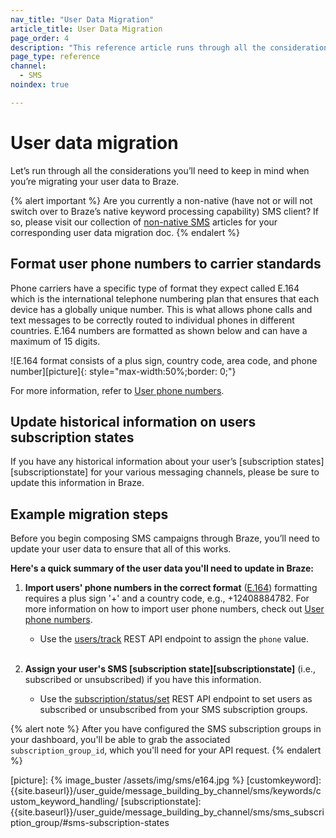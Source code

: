 ```yaml
---
nav_title: "User Data Migration"
article_title: User Data Migration
page_order: 4
description: "This reference article runs through all the considerations you’ll need to keep in mind when you’re migrating your user data to Braze."
page_type: reference
channel:
  - SMS
noindex: true

---
```


# User data migration

Let’s run through all the considerations you’ll need to keep in mind when you’re migrating your user data to Braze.

{% alert important %}
Are you currently a non-native (have not or will not switch over to Braze’s native keyword processing capability) SMS client? If so, please visit our collection of [non-native SMS](/docs/user_guide/message_building_by_channel/sms/non_native/) articles for your corresponding user data migration doc.
{% endalert %}

## Format user phone numbers to carrier standards

Phone carriers have a specific type of format they expect called E.164 which is the international telephone numbering plan that ensures that each device has a globally unique number. This is what allows phone calls and text messages to be correctly routed to individual phones in different countries. E.164 numbers are formatted as shown below and can have a maximum of 15 digits.

![E.164 format consists of a plus sign, country code, area code, and phone number][picture]{: style="max-width:50%;border: 0;"}

For more information, refer to [User phone numbers][userphone].

## Update historical information on users subscription states

If you have any historical information about your user’s [subscription states][subscriptionstate] for your various messaging channels, please be sure to update this information in Braze.

## Example migration steps

Before you begin composing SMS campaigns through Braze, you’ll need to update your user data to ensure that all of this works.

**Here's a quick summary of the user data you'll need to update in Braze:**

1. **Import users' phone numbers in the correct format** ([E.164][0]) formatting requires a plus sign '+' and a country code, e.g., +12408884782. For more information on how to import user phone numbers, check out [User phone numbers][userphone].
    * Use the [users/track][1] REST API endpoint to assign the `phone` value.<br><br>

2. **Assign your user's SMS [subscription state][subscriptionstate]** (i.e., subscribed or unsubscribed) if you have this information.
    * Use the [subscription/status/set][6] REST API endpoint to set users as subscribed or unsubscribed from your SMS subscription groups.

{% alert note %}
After you have configured the SMS subscription groups in your dashboard, you'll be able to grab the associated `subscription_group_id`, which you'll need for your API request.
{% endalert %}

[0]: https://en.wikipedia.org/wiki/E.164
[userphone]: {{site.baseurl}}/user_guide/message_building_by_channel/sms/phone_numbers/user_phone_numbers/
[1]: {{site.baseurl}}/api/endpoints/user_data/post_user_track/
[2]: {{site.baseurl}}/api/endpoints/user_data/post_user_alias/
[3]: {{site.baseurl}}/developer_guide/platform_integration_guides/ios/analytics/setting_user_ids/#aliasing-users
[4]: {{site.baseurl}}/developer_guide/platform_integration_guides/android/analytics/setting_user_ids/#aliasing-users
[5]: {{site.baseurl}}/developer_guide/platform_integration_guides/web/analytics/setting_user_ids/#aliasing-users
[6]: {{site.baseurl}}/api/endpoints/subscription_groups/post_update_user_subscription_group_status/
[picture]: {% image_buster /assets/img/sms/e164.jpg %}
[customkeyword]: {{site.baseurl}}/user_guide/message_building_by_channel/sms/keywords/custom_keyword_handling/
[subscriptionstate]: {{site.baseurl}}/user_guide/message_building_by_channel/sms/sms_subscription_group/#sms-subscription-states
